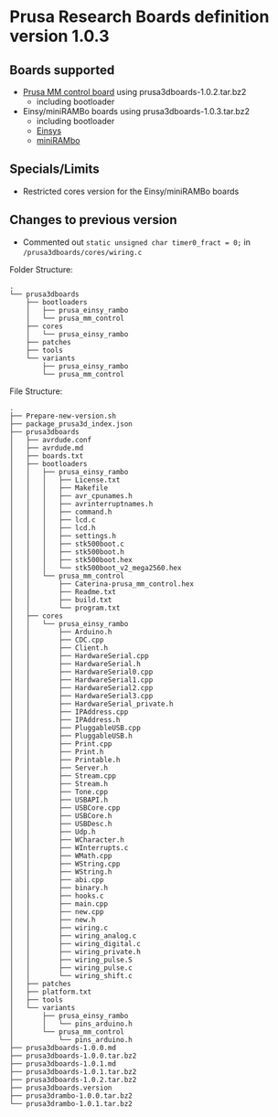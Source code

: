 # Prusa Research Boards definition version 1.0.3

## Boards supported
- [Prusa MM control board](https://github.com/prusa3d/MM-control-2.0) using prusa3dboards-1.0.2.tar.bz2
  - including bootloader
- Einsy/miniRAMBo boards using prusa3dboards-1.0.3.tar.bz2
  - including bootloader
  - [Einsys](https://reprap.org/wiki/EinsyRambo)
  - [miniRAMbo](https://reprap.org/wiki/MiniRambo)
## Specials/Limits
- Restricted cores version for the Einsy/miniRAMBo boards

## Changes to previous version
- Commented out `static unsigned char timer0_fract = 0;` in `/prusa3dboards/cores/wiring.c` 

Folder Structure:

    .
    └── prusa3dboards
        ├── bootloaders
        │   ├── prusa_einsy_rambo
        │   └── prusa_mm_control
        ├── cores
        │   └── prusa_einsy_rambo
        ├── patches
        ├── tools
        └── variants
            ├── prusa_einsy_rambo
            └── prusa_mm_control

File Structure:

    .
    ├── Prepare-new-version.sh
    ├── package_prusa3d_index.json
    ├── prusa3dboards
    │   ├── avrdude.conf
    │   ├── avrdude.md
    │   ├── boards.txt
    │   ├── bootloaders
    │   │   ├── prusa_einsy_rambo
    │   │   │   ├── License.txt
    │   │   │   ├── Makefile
    │   │   │   ├── avr_cpunames.h
    │   │   │   ├── avrinterruptnames.h
    │   │   │   ├── command.h
    │   │   │   ├── lcd.c
    │   │   │   ├── lcd.h
    │   │   │   ├── settings.h
    │   │   │   ├── stk500boot.c
    │   │   │   ├── stk500boot.h
    │   │   │   ├── stk500boot.hex
    │   │   │   └── stk500boot_v2_mega2560.hex
    │   │   └── prusa_mm_control
    │   │       ├── Caterina-prusa_mm_control.hex
    │   │       ├── Readme.txt
    │   │       ├── build.txt
    │   │       └── program.txt
    │   ├── cores
    │   │   └── prusa_einsy_rambo
    │   │       ├── Arduino.h
    │   │       ├── CDC.cpp
    │   │       ├── Client.h
    │   │       ├── HardwareSerial.cpp
    │   │       ├── HardwareSerial.h
    │   │       ├── HardwareSerial0.cpp
    │   │       ├── HardwareSerial1.cpp
    │   │       ├── HardwareSerial2.cpp
    │   │       ├── HardwareSerial3.cpp
    │   │       ├── HardwareSerial_private.h
    │   │       ├── IPAddress.cpp
    │   │       ├── IPAddress.h
    │   │       ├── PluggableUSB.cpp
    │   │       ├── PluggableUSB.h
    │   │       ├── Print.cpp
    │   │       ├── Print.h
    │   │       ├── Printable.h
    │   │       ├── Server.h
    │   │       ├── Stream.cpp
    │   │       ├── Stream.h
    │   │       ├── Tone.cpp
    │   │       ├── USBAPI.h
    │   │       ├── USBCore.cpp
    │   │       ├── USBCore.h
    │   │       ├── USBDesc.h
    │   │       ├── Udp.h
    │   │       ├── WCharacter.h
    │   │       ├── WInterrupts.c
    │   │       ├── WMath.cpp
    │   │       ├── WString.cpp
    │   │       ├── WString.h
    │   │       ├── abi.cpp
    │   │       ├── binary.h
    │   │       ├── hooks.c
    │   │       ├── main.cpp
    │   │       ├── new.cpp
    │   │       ├── new.h
    │   │       ├── wiring.c
    │   │       ├── wiring_analog.c
    │   │       ├── wiring_digital.c
    │   │       ├── wiring_private.h
    │   │       ├── wiring_pulse.S
    │   │       ├── wiring_pulse.c
    │   │       └── wiring_shift.c
    │   ├── patches
    │   ├── platform.txt
    │   ├── tools
    │   └── variants
    │       ├── prusa_einsy_rambo
    │       │   └── pins_arduino.h
    │       └── prusa_mm_control
    │           └── pins_arduino.h
    ├── prusa3dboards-1.0.0.md
    ├── prusa3dboards-1.0.0.tar.bz2
    ├── prusa3dboards-1.0.1.md
    ├── prusa3dboards-1.0.1.tar.bz2
    ├── prusa3dboards-1.0.2.tar.bz2
    ├── prusa3dboards.version
    ├── prusa3drambo-1.0.0.tar.bz2
    └── prusa3drambo-1.0.1.tar.bz2